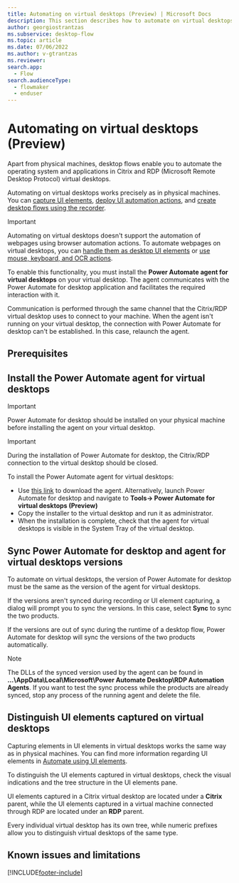 ```yaml
---
title: Automating on virtual desktops (Preview) | Microsoft Docs
description: This section describes how to automate on virtual desktops.
author: georgiostrantzas
ms.subservice: desktop-flow
ms.topic: article
ms.date: 07/06/2022
ms.author: v-gtrantzas
ms.reviewer:
search.app: 
  - Flow
search.audienceType: 
  - flowmaker
  - enduser
---
```


# Automating on virtual desktops (Preview)

Apart from physical machines, desktop flows enable you to automate the operating system and applications in Citrix and RDP (Microsoft Remote Desktop Protocol) virtual desktops.

Automating on virtual desktops works precisely as in physical machines. You can [capture UI elements](ui-elements.md), [deploy UI automation actions](actions-reference/uiautomation.md), and [create desktop flows using the recorder](recording-flow.md).

> [!IMPORTANT]
> Automating on virtual desktops doesn't support the automation of webpages using browser automation actions. To automate webpages on virtual desktops, you can [handle them as desktop UI elements](desktop-automation.md) or [use mouse, keyboard, and OCR actions](how-to/automate-using-mouse-keyboard-ocr.md).

To enable this functionality, you must install the **Power Automate agent for virtual desktops** on your virtual desktop. The agent communicates with the Power Automate for desktop application and facilitates the required interaction with it.

Communication is performed through the same channel that the Citrix/RDP virtual desktop uses to connect to your machine. When the agent isn't running on your virtual desktop, the connection with Power Automate for desktop can't be established. In this case, relaunch the agent.  

## Prerequisites

## Install the Power Automate agent for virtual desktops 

> [!IMPORTANT]
> Power Automate for desktop should be installed on your physical machine before installing the agent on your virtual desktop.

> [!IMPORTANT]
> During the installation of Power Automate for desktop, the Citrix/RDP connection to the virtual desktop should be closed.  

Το install the Power Automate agent for virtual desktops:

- Use [this link](https://go.microsoft.com/fwlink/?linkid=2188766) to download the agent. Alternatively, launch Power Automate for desktop and navigate to **Tools-> Power Automate for virtual desktops (Preview)**
- Copy the installer to the virtual desktop and run it as administrator.
- When the installation is complete, check that the agent for virtual desktops is visible in the System Tray of the virtual desktop. 

## Sync Power Automate for desktop and agent for virtual desktops versions 

To automate on virtual desktops, the version of Power Automate for desktop must be the same as the version of the agent for virtual desktops.

If the versions aren't synced during recording or UI element capturing, a dialog will prompt you to sync the versions. In this case, select **Sync** to sync the two products. 

If the versions are out of sync during the runtime of a desktop flow, Power Automate for desktop will sync the versions of the two products automatically.

> [!NOTE]
> The DLLs of the synced version used by the agent can be found in **...\AppData\Local\Microsoft\Power Automate Desktop\RDP Automation Agents**. If you want to test the sync process while the products are already synced, stop any process of the running agent and delete the file. 

## Distinguish UI elements captured on virtual desktops

Capturing elements in UI elements in virtual desktops works the same way as in physical machines. You can find more information regarding UI elements in [Automate using UI elements](ui-elements.md).

To distinguish the UI elements captured in virtual desktops, check the visual indications and the tree structure in the UI elements pane.

UI elements captured in a Citrix virtual desktop are located under a **Citrix** parent, while the UI elements captured in a virtual machine connected through RDP are located under an **RDP** parent. 

Every individual virtual desktop has its own tree, while numeric prefixes allow you to distinguish virtual desktops of the same type.

## Known issues and limitations

[!INCLUDE[footer-include](../includes/footer-banner.md)]
